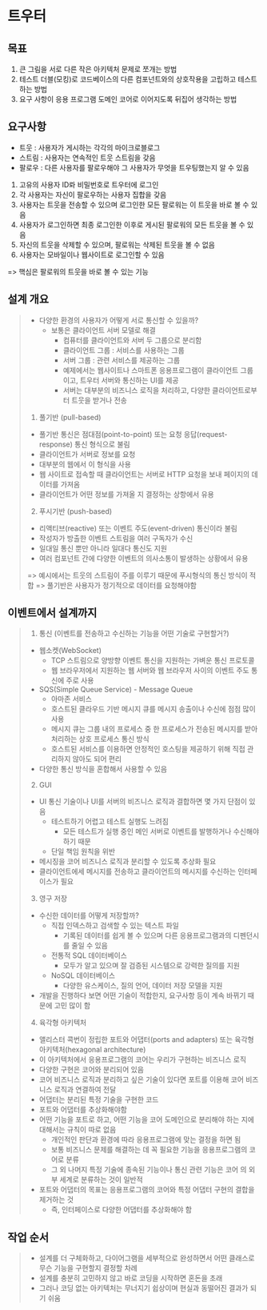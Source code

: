 # 트우터

## 목표
1. 큰 그림을 서로 다른 작은 아키텍처 문제로 쪼개는 방법
2. 테스트 더블(모킹)로 코드베이스의 다른 컴포넌트와의 상호작용을 고립하고 테스트 하는 방법
3. 요구 사항이 응용 프로그램 도메인 코어로 이어지도록 뒤집어 생각하는 방법

## 요구사항
- 트웃 : 사용자가 게시하는 각각의 마이크로블로그
- 스트림 : 사용자는 연속적인 트웃 스트림을 갖음
- 팔로우 : 다른 사용자를 팔로우해야 그 사용자가 무엇을 트우팅했는지 알 수 있음
1. 고유의 사용자 ID롸 비밀번호로 트우터에 로그인
2. 각 사용자는 자신이 팔로우하는 사용자 집합을 갖음
3. 사용자는 트웃을 전송할 수 있으며 로그인한 모든 팔로워는 이 트웃을 바로 볼 수 있음
4. 사용자가 로그인하면 최종 로그인한 이후로 게시된 팔로워의 모든 트웃을 볼 수 있음
5. 자신의 트웃을 삭제할 수 있으며, 팔로워는 삭제된 트웃을 볼 수 없음
6. 사용자는 모바일이나 웹사이트로 로그인할 수 있음

=> 핵심은 팔로워의 트웃을 바로 볼 수 있는 기능

## 설계 개요
> * 다양한 환경의 사용자가 어떻게 서로 통신할 수 있을까?
>   * 보통은 클라이언트 서버 모델로 해결
>       * 컴퓨터를 클라이언트와 서버 두 그룹으로 분리함
>       * 클라이언트 그룹 : 서비스를 사용하는 그룹
>       * 서버 그룹 : 관련 서비스를 제공하는 그룹
>       * 예제에서는 웹사이트나 스마트폰 응용프로그램이 클라이언트 그룹이고, 트우터 서버와 통신하는 UI를 제공
>       * 서버는 대부분의 비즈니스 로직을 처리하고, 다양한 클라이언트로부터 트웃을 받거나 전송
> 
> 1. 풀기반 (pull-based)
>   * 풀기반 통신은 점대점(point-to-point) 또는 요청 응답(request-response) 통신 형식으로 불림
>   * 클라이언트가 서버로 정보를 요청
>   * 대부분의 웹에서 이 형식을 사용
>   * 웹 사이트로 접속할 때 클라이언트는 서버로 HTTP 요청을 보내 페이지의 데이터를 가져옴
>   * 클라이언트가 어떤 정보를 가져올 지 결정하는 상항에서 유용
> 
> 2. 푸시기반 (push-based)
>   * 리액티브(reactive) 또는 이벤트 주도(event-driven) 통신이라 불림
>   * 작성자가 방출한 이벤트 스트림을 여러 구독자가 수신
>   * 일대일 통신 뿐만 아니라 일대다 통신도 지원
>   * 여러 컴포넌트 간에 다양한 이벤트의 의사소통이 발생하는 상황에서 유용
> 
> => 예시에서는 트웃의 스트림이 주를 이루기 때문에 푸시형식의 통신 방식이 적합
> => 풀기반은 사용자가 정기적으로 데이터를 요청해야함

## 이벤트에서 설계까지
> 1. 통신 (이벤트를 전송하고 수신하는 기능을 어떤 기술로 구현할거?)
>   * 웹소켓(WebSocket)
>       * TCP 스트림으로 양방향 이벤트 통신을 지원하는 가벼운 통신 프로토콜
>       * 웹 브라우저에서 지원하는 웹 서버와 웹 브라우저 사이의 이벤트 주도 통신에 주로 사용
>   * SQS(Simple Queue Service) - Message Queue
>       * 아마존 서비스
>       * 호스트된 클라우드 기반 메시지 큐를 메시지 송출이나 수신에 점점 많이 사용
>       * 메시지 큐는 그룹 내의 프로세스 중 한 프로세스가 전송된 메시지를 받아 처리하는 상호 프로세스 통신 방식
>       * 호스트된 서비스를 이용하면 안정적인 호스팅을 제공하기 위해 직접 관리하지 않아도 되어 편리
>   * 다양한 통신 방식을 혼합해서 사용할 수 있음
> 
> 2. GUI
>   * UI 통신 기술이나 UI를 서버의 비즈니스 로직과 결합하면 몇 가지 단점이 있음
>       * 테스트하기 어렵고 테스트 실행도 느려짐 
>           * 모든 테스트가 실행 중인 메인 서버로 이벤트를 발행하거나 수신해야 하기 때문
>       * 단일 책임 원칙을 위반
>   * 메시징을 코어 비즈니스 로직과 분리할 수 있도록 추상화 필요
>   * 클라이언트에세 메시지를 전송하고 클라이언트의 메시지를 수신하는 인터페이스가 필요
> 
> 3. 영구 저장
>   * 수신한 데이터를 어떻게 저장할까?
>       * 직접 인덱스하고 검색할 수 있는 텍스트 파일
>           * 기록된 데이터를 쉽게 볼 수 있으며 다른 응용프로그램과의 디펜던시를 줄일 수 있음
>       * 전통적 SQL 데이터베이스 
>           * 모두가 알고 있으며 잘 검증된 시스템으로 강력한 질의를 지원
>       * NoSQL 데이터베이스
>           * 다양한 유스케이스, 질의 언어, 데이터 저장 모델을 지원
>   * 개발을 진행하다 보면 어떤 기술이 적합한지, 요구사항 등이 계속 바뀌기 때문에 고민 많이 함
> 
> 4. 육각형 아키텍처
>   * 앨리스터 콕번이 정립한 포트와 어댑터(ports and adapters) 또는 육각형 아키텍처(hexagonal architecture)
>   * 이 아키텍처에서 응용프로그램의 코어는 우리가 구현하는 비즈니스 로직
>   * 다양한 구현은 코어와 분리되어 있음
>   * 코어 비즈니스 로직과 분리하고 싶은 기술이 있다면 포트를 이용해 코어 비즈니스 로직과 연결하여 전달
>   * 어댑터는 분리된 특정 기술을 구현한 코드
>   * 포트와 어댑터를 추상화해야함
>   * 어떤 기능을 포트로 하고, 어떤 기능을 코어 도메인으로 분리해야 하는 지에 대해서는 규칙이 따로 없음
>       * 개인적인 판단과 환경에 따라 응용프로그램에 맞는 결정을 하면 됨
>       * 보통 비즈니스 문제를 해결하는 데 꼭 필요한 기능을 응용프로그램의 코어로 분류
>       * 그 외 나머지 특정 기술에 종속된 기능이나 통신 관련 기능은 코어 의 외부 세계로 분류하는 것이 일반적
>   * 포트와 어댑터의 목표는 응용프로그램의 코어와 특정 어댑터 구현의 결합을 제거하는 것
>       * 즉, 인터페이스로 다양한 어댑터를 추상화해야 함

## 작업 순서
> - 설계를 더 구체화하고, 다이어그램을 세부적으로 완성하면서 어떤 클래스로 무슨 기능을 구현할지 결정할 차례
> - 설계를 충분히 고민하지 않고 바로 코딩을 시작하면 혼돈을 초래
> - 그러나 코딩 없는 아키텍처는 무너지기 쉽상이며 현실과 동떨어진 결과가 되기 쉬움
> 
